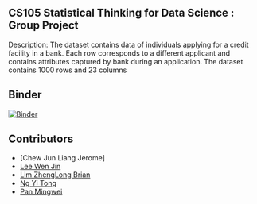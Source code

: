
## CS105 Statistical Thinking for Data Science : Group Project

Description: The dataset contains data of individuals applying for a credit facility in a bank. 
Each row corresponds to a different applicant and contains attributes captured by bank during an application. 
The dataset contains 1000 rows and 23 columns

## Binder
[![Binder](https://mybinder.org/badge_logo.svg)](https://mybinder.org/v2/gh/xXxPMWxXx/CS105-Project.git/binder)


## Contributors
- [Chew Jun Liang Jerome]
- [Lee Wen Jin](https://github.com/wjlee299)
- [Lim ZhengLong Brian](https://github.com/Liseon617)
- [Ng Yi Tong](https://github.com/PlacidPlaty)
- [Pan Mingwei](https://github.com/xXxPMWxXx)
